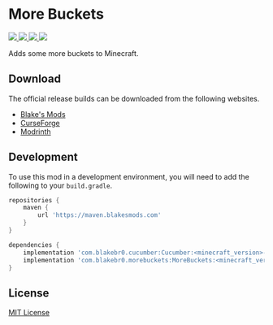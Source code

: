 # More Buckets

<p align="left">
    <a href="https://blakesmods.com/more-buckets" alt="Downloads">
        <img src="https://img.shields.io/endpoint?url=https://api.blakesmods.com/v2/badges/morebuckets/downloads&style=for-the-badge" />
    </a>
    <a href="https://blakesmods.com/more-buckets" alt="Latest Version">
        <img src="https://img.shields.io/endpoint?url=https://api.blakesmods.com/v2/badges/morebuckets/version&style=for-the-badge" />
    </a>
    <a href="https://blakesmods.com/more-buckets" alt="Minecraft Version">
        <img src="https://img.shields.io/endpoint?url=https://api.blakesmods.com/v2/badges/morebuckets/mc_version&style=for-the-badge" />
    </a>
    <a href="https://blakesmods.com/wiki/morebuckets" alt="Wiki">
        <img src="https://img.shields.io/static/v1?label=wiki&message=view&color=brightgreen&style=for-the-badge" />
    </a>
</p>

Adds some more buckets to Minecraft.

## Download

The official release builds can be downloaded from the following websites.

- [Blake's Mods](https://blakesmods.com/more-buckets/download)
- [CurseForge](https://www.curseforge.com/minecraft/mc-mods/more-buckets)
- [Modrinth](https://modrinth.com/mod/more-buckets)

## Development

To use this mod in a development environment, you will need to add the following to your `build.gradle`.

```groovy
repositories {
    maven {
        url 'https://maven.blakesmods.com'
    }
}

dependencies {
    implementation 'com.blakebr0.cucumber:Cucumber:<minecraft_version>-<mod_version>'
    implementation 'com.blakebr0.morebuckets:MoreBuckets:<minecraft_version>-<mod_version>'
}
```

## License

[MIT License](./LICENSE)
